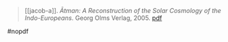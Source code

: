 > [[jacob-a]]. *Ātman: A Reconstruction of the Solar Cosmology of the Indo-Europeans*. Georg Olms Verlag, 2005. [pdf](a/a-jacob2005.pdf) 

#nopdf 

